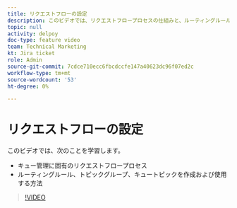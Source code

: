 ```yaml
---
title: リクエストフローの設定
description: このビデオでは、リクエストフロープロセスの仕組みと、ルーティングルール、トピックグループ、キュートピックの作成方法を説明します。
topic: null
activity: delpoy
doc-type: feature video
team: Technical Marketing
kt: Jira ticket
role: Admin
source-git-commit: 7cdce710ecc6fbcdccfe147a40623dc96f07ed2c
workflow-type: tm+mt
source-wordcount: '53'
ht-degree: 0%

---
```


# リクエストフローの設定

このビデオでは、次のことを学習します。

* キュー管理に固有のリクエストフロープロセス
* ルーティングルール、トピックグループ、キュートピックを作成および使用する方法

>[!VIDEO](https://video.tv.adobe.com/v/335222/?quality=12)
